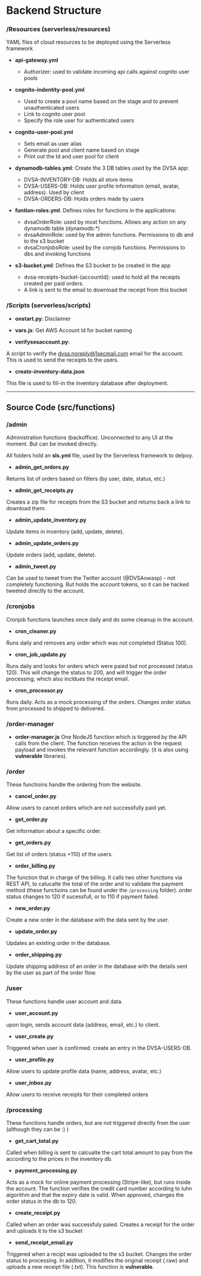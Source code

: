 # Backend Structure

### /Resources (serverless/resources)

YAML files of cloud resources to be deployed using the Serverless framework

- **api-gateway.yml**
  - Authorizer: used to validate incoming api calls against cognito user pools


- **cognito-indentity-pool.yml**
  - Used to create a pool name based on the stage and to prevent unauthenticated users
  - Link to cognito user pool
  - Specify the role user for authenticated users


- **cognito-user-pool.yml**
  - Sets email as user alias
  - Generate pool and client name based on stage
  - Print out the Id and user pool for client


- **dynamodb-tables.yml**:  Create the 3 DB tables used by the DVSA app:
  - DVSA-INVENTORY-DB: Holds all store items
  - DVSA-USERS-DB: Holds user profile information (email, avatar, address). Used by client
  - DVSA-ORDERS-DB: Holds orders made by users


- **funtion-roles.yml**: Defines roles for functions in the applications:
  - dvsaOrderRole: used by most functions. Allows any action on any dynamodb table (dynamodb:*)
  - dvsaAdminRole: used by the admin functions. Permissions to db and to the s3 bucket
  - dvsaCronjobsRole: used by the cornjob functions. Permissions to dbs and invoking functions

- **s3-bucket.yml**: Defines the S3 bucket to be created in the app
  - dvsa-receipts-bucket-{accountId}: used to hold all the receipts created per paid orders. 
  - A link is sent to the email to download the receipt from this bucket



### /Scripts (serverless/scripts)

- **onstart.py**: Disclaimer

- **vars.js**: Get AWS Account Id for bucket naming

- **verifysesaccount.py**: 

A script to verify the dvsa.noreply@1secmail.com email for the account. This is used to send the receipts to the users.

- **create-inventory-data.json**

This file is used to fill-in the inventory database after deployment.

- - - 
## Source Code (src/functions)

### /admin
Administration functions (backoffice). Unconnected to any UI at the moment. But can be invoked directly.

All folders hold an **sls.yml** file, used by the Serverless framework to delpoy.

- **admin_get_orders.py**

Returns list of orders based on filters (by user, date, status, etc.)

- **admin_get_receipts.py**

Creates a zip file for receipts from the S3 bucket and returns back a link to download them.

- **admin_update_inventory.py**

Update items in inventory (add, update, delete).

- **admin_update_orders.py**

Update orders (add, update, delete).

- **admin_tweet.py**

Can be used to tweet from the Twitter account (@DVSAowasp) - not completely functioning. But holds the account tokens, so it can be hacked tweeted directly to the account. 



### /cronjobs

Cronjob functions launches once daily and do some cleanup in the account.

- **cron_cleaner.py**

Runs daily and removes any order which was not completed (Status 100).

- **cron_job_update.py**

Runs daily and looks for orders which were paied but not processed (status 120). This will change the status to 200, and will trigger the order processing, which also incldues the receipt email.

- **cron_processor.py**

Runs daily. Acts as a mock processing of the orders. Changes order status from processed to shipped to delivered.


### /order-manager

- **order-manager.js**
One NodeJS function which is tirggered by the API calls from the client. The function receives the action in the request payload and invokes the relevant function accordingly. (it is also using **vulnerable** libraries).


### /order

These functioins handle the ordering from the website.

- **cancel_order.py**

Allow users to cancel orders which are not successfully paid yet.

- **get_order.py**

Get information about a specific order. 

- **get_orders.py**

Get list of orders (status +110) of the users.

- **order_billing.py**

The function that in charge of the billing. It calls two other functions via REST API, to calucalte the total of the order and to validate the payment method (these functioins can be found under the `/processing` folder).
order status changes to 120 if sucessfull, or to 110 if payment failed.

- **new_order.py**

Create a new order in the database with the data sent by the user.

- **update_order.py**

Updates an existing order in the database.

- **order_shipping.py**

Update shipping address of an order in the database with the details sent by the user as part of the order flow.


### /user

These functions handle user account and data.

- **user_account.py**

upon login, sends account data (address, email, etc.) to client.


- **user_create.py**

Triggered when user is confirmed. create an entry in the DVSA-USERS-DB.


- **user_profile.py**

Allow users to update profile data (name, address, avatar, etc.)

- **user_inbox.py**

Allow users to receive receipts for their completed orders


### /processing

These functions handle orders, but are not triggered directly from the user (although they can be :) )

- **get_cart_total.py**

Called when billing is sent to calcualte the cart total amount to pay from the according to the prices in the inventory db.

- **payment_processing.py**

Acts as a mock for online payment processing (Stripe-like), but runs inside the account. The function verifies the credit card number according to luhn algorithm and that the expiry date is valid.
When approved, changes the order status in the db to 120.


- **create_receipt.py**

Called when an order was successfuly paied. Creates a receipt for the order and uploads it to the s3 bucket


- **send_receipt_email.py**

Triggered when a recipt was uploaded to the s3 bucket. Changes the order status to processing. In addition, it modifies the original receipt (.raw) and uploads a new receipt file (.txt). This function is **vulnerable**.
